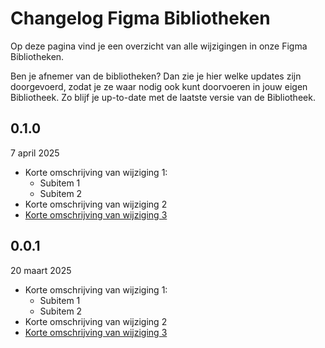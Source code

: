 # Changelog Figma Bibliotheken

Op deze pagina vind je een overzicht van alle wijzigingen in onze Figma Bibliotheken.

Ben je afnemer van de bibliotheken? Dan zie je hier welke updates zijn doorgevoerd, zodat je ze waar nodig ook kunt doorvoeren in jouw eigen Bibliotheek. Zo blijf je up-to-date met de laatste versie van de Bibliotheek.

## 0.1.0

7 april 2025

- Korte omschrijving van wijziging 1:
  - Subitem 1
  - Subitem 2
- Korte omschrijving van wijziging 2
- [Korte omschrijving van wijziging 3](url-figma-bibliotheek)

## 0.0.1

20 maart 2025

- Korte omschrijving van wijziging 1:
  - Subitem 1
  - Subitem 2
- Korte omschrijving van wijziging 2
- [Korte omschrijving van wijziging 3](url-figma-bibliotheek)
